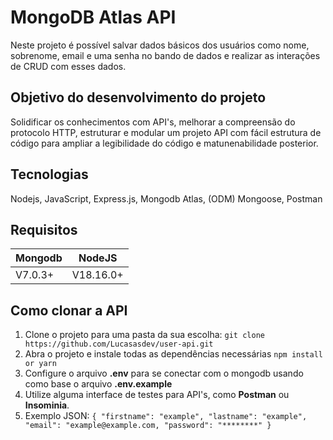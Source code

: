 # MongoDB Atlas API
Neste projeto é possível salvar dados básicos dos usuários como nome, sobrenome, email e uma senha no bando de dados e realizar as interações de CRUD com esses dados.

## Objetivo do desenvolvimento do projeto
Solidificar os conhecimentos com API's, melhorar a compreensão do protocolo HTTP, estruturar e modular um projeto API com fácil estrutura de código para ampliar a legibilidade do código e matunenabilidade posterior.

## Tecnologias
Nodejs, JavaScript, Express.js, Mongodb Atlas, (ODM) Mongoose, Postman

## Requisitos
|Mongodb|NodeJS|
|-------|-------|
|V7.0.3+|V18.16.0+|

## Como clonar a API
1. Clone o projeto para uma pasta da sua escolha: `git clone https://github.com/Lucasasdev/user-api.git`
2. Abra o projeto e instale todas as dependências necessárias `npm install or yarn`
3. Configure o arquivo **.env** para se conectar com o mongodb usando como base o arquivo **.env.example**
4. Utilize alguma interface de testes para API's, como **Postman** ou **Insominia**.
5. Exemplo JSON:
``
{
  "firstname": "example",
  "lastname": "example",
  "email": "example@example.com,
  "password": "********"
  }
``
